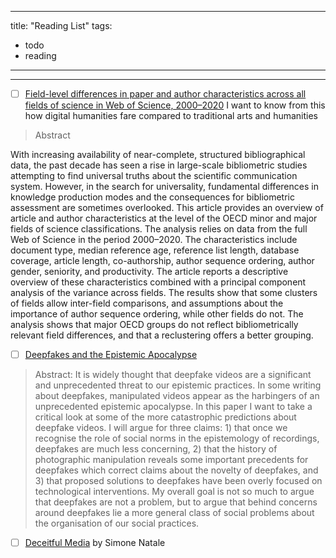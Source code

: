 
---
title: "Reading List"
tags:
- todo
- reading
---
---

- [ ] [Field-level differences in paper and author characteristics across all fields of science in Web of Science, 2000–2020](https://doi.org/10.1162/qss_a_00246)
I want to know from this how digital humanities fare compared to traditional arts and humanities

>Abstract

With increasing availability of near-complete, structured bibliographical data, the past decade has seen a rise in large-scale bibliometric studies attempting to find universal truths about the scientific communication system. However, in the search for universality, fundamental differences in knowledge production modes and the consequences for bibliometric assessment are sometimes overlooked. This article provides an overview of article and author characteristics at the level of the OECD minor and major fields of science classifications. The analysis relies on data from the full Web of Science in the period 2000–2020. The characteristics include document type, median reference age, reference list length, database coverage, article length, co-authorship, author sequence ordering, author gender, seniority, and productivity. The article reports a descriptive overview of these characteristics combined with a principal component analysis of the variance across fields. The results show that some clusters of fields allow inter-field comparisons, and assumptions about the importance of author sequence ordering, while other fields do not. The analysis shows that major OECD groups do not reflect bibliometrically relevant field differences, and that a reclustering offers a better grouping.



- [ ] [Deepfakes and the Epistemic Apocalypse](https://philpapers.org/archive/HABDAT-2.pdf)

>Abstract:
>It is widely thought that deepfake videos are a significant and unprecedented threat to
our epistemic practices. In some writing about deepfakes, manipulated videos appear as the
harbingers of an unprecedented
epistemic apocalypse. In this paper I want to take a critical
look at some of the more catastrophic predictions about deepfake videos. I will argue for
three claims: 1) that once we recognise the role of social norms in the epistemology of
recordings, deepfakes are much less concerning, 2) that the history of photographic
manipulation reveals some important precedents for deepfakes which correct claims about
the novelty of deepfakes, and 3) that proposed solutions to deepfakes have been overly
focused on technological interventions. My overall goal is not so much to argue that
deepfakes are not a problem, but to argue that behind concerns around deepfakes lie a
more general class of social problems about the organisation of our social practices.

- [ ] [Deceitful Media](https://global.oup.com/academic/product/deceitful-media-9780190080365?cc=nl&lang=en&) by Simone Natale